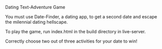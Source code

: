 Dating Text-Adventure Game

You must use Date-Finder, a dating app, to get a second date and escape the milennial dating hellscape.

To play the game, run index.html in the build directory in live-server.

Correctly choose two out of three activities for your date to win!
